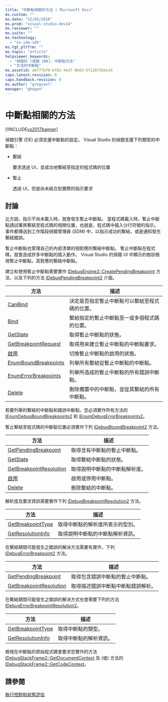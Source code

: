```yaml
---
title: "中斷點相關的方法 | Microsoft Docs"
ms.custom: ""
ms.date: "12/05/2016"
ms.prod: "visual-studio-dev14"
ms.reviewer: ""
ms.suite: ""
ms.technology: 
  - "vs-ide-sdk"
ms.tgt_pltfrm: ""
ms.topic: "article"
helpviewer_keywords: 
  - "偵錯的 [偵錯 SDK]，中斷點方法"
  - "方法的中斷點"
ms.assetid: a6f77bf0-bf81-443f-8683-5f12075bbe10
caps.latest.revision: 8
caps.handback.revision: 8
ms.author: "gregvanl"
manager: "ghogen"
---
```

# 中斷點相關的方法
[!INCLUDE[vs2017banner](../../code-quality/includes/vs2017banner.md)]

偵錯引擎 \(DE\) 必須支援中斷點的設定。  Visual Studio 的偵錯支援下列類型的中斷點：  
  
-   繫結  
  
     要求透過 UI，並成功地繫結至指定的程式碼的位置  
  
-   暫止  
  
     透過 UI，但是尚未結合到實際的指示要求  
  
## 討論  
 比方說，指示不尚未載入時，就會發生暫止中斷點。  當程式碼載入時，暫止中斷點請試著將繫結至程式碼的相關位置，也就是，程式碼中插入分行符號的指示。  事件都傳送到工作階段偵錯管理員 \(SDM\) 中，以指示成功的繫結，或是通知發生繫結錯誤。  
  
 暫止中斷點也管理自己的內部清單的相對應的繫結中斷點。  暫止中斷點在程式碼，就會造成許多中斷點的插入動作。  Visual Studio 的偵錯 UI 中顯示的樹狀檢視暫止中斷點，其對應的繫結中斷點。  
  
 建立和使用暫止中斷點需要實作 [IDebugEngine2::CreatePendingBreakpoint](../../extensibility/debugger/reference/idebugengine2-creatependingbreakpoint.md) 方法，以及下列的方法 [IDebugPendingBreakpoint2](../../extensibility/debugger/reference/idebugpendingbreakpoint2.md) 介面。  
  
|方法|描述|  
|--------|--------|  
|[CanBind](../../extensibility/debugger/reference/idebugpendingbreakpoint2-canbind.md)|決定是否指定暫止中斷點可以繫結至程式碼的位置。|  
|[Bind](../../extensibility/debugger/reference/idebugpendingbreakpoint2-bind.md)|繫結指定的暫止中斷點至一或多個程式碼的位置。|  
|[GetState](../Topic/IDebugPendingBreakpoint2::GetState.md)|取得暫止中斷點的狀態。|  
|[GetBreakpointRequest](../../extensibility/debugger/reference/idebugpendingbreakpoint2-getbreakpointrequest.md)|取得用來建立暫止中斷點的中斷點要求。|  
|[啟用](../../extensibility/debugger/reference/idebugpendingbreakpoint2-enable.md)|切換暫止中斷點的啟用的狀態。|  
|[EnumBoundBreakpoints](../../extensibility/debugger/reference/idebugpendingbreakpoint2-enumboundbreakpoints.md)|列舉所有繫結從暫止中斷點的中斷點。|  
|[EnumErrorBreakpoints](../Topic/IDebugPendingBreakpoint2::EnumErrorBreakpoints.md)|列舉所造成的暫止中斷點的所有錯誤中斷點。|  
|[Delete](../../extensibility/debugger/reference/idebugpendingbreakpoint2-delete.md)|刪除擱置中的中斷點，並從其繫結的所有中斷點。|  
  
 若要列舉的繫結的中斷點和錯誤中斷點，您必須實作所有方法的 [IEnumDebugBoundBreakpoints2](../../extensibility/debugger/reference/ienumdebugboundbreakpoints2.md) 和 [IEnumDebugErrorBreakpoints2](../../extensibility/debugger/reference/ienumdebugerrorbreakpoints2.md)。  
  
 暫止繫結至程式碼的中斷點位置必須實作下列 [IDebugBoundBreakpoint2](../../extensibility/debugger/reference/idebugboundbreakpoint2.md) 方法。  
  
|方法|描述|  
|--------|--------|  
|[GetPendingBreakpoint](../Topic/IDebugBoundBreakpoint2::GetPendingBreakpoint.md)|取得含有中斷點的暫止中斷點。|  
|[GetState](../../extensibility/debugger/reference/idebugboundbreakpoint2-getstate.md)|取得繫結中斷點的狀態。|  
|[GetBreakpointResolution](../../extensibility/debugger/reference/idebugboundbreakpoint2-getbreakpointresolution.md)|取得說明中斷點的中斷點解析度。|  
|[啟用](../../extensibility/debugger/reference/idebugboundbreakpoint2-enable.md)|啟用或停用中斷點。|  
|[Delete](../../extensibility/debugger/reference/idebugboundbreakpoint2-delete.md)|刪除繫結的中斷點。|  
  
 解析度及要求資訊需要實作下列 [IDebugBreakpointResolution2](../../extensibility/debugger/reference/idebugbreakpointresolution2.md) 方法。  
  
|方法|描述|  
|--------|--------|  
|[GetBreakpointType](../../extensibility/debugger/reference/idebugbreakpointresolution2-getbreakpointtype.md)|取得中斷點的解析度所表示的型別。|  
|[GetResolutionInfo](../../extensibility/debugger/reference/idebugbreakpointresolution2-getresolutioninfo.md)|取得說明中斷點的中斷點解析資訊。|  
  
 在繫結期間可能發生之錯誤的解決方法需要有實作，下列 [IDebugErrorBreakpoint2](../../extensibility/debugger/reference/idebugerrorbreakpoint2.md) 方法。  
  
|方法|描述|  
|--------|--------|  
|[GetPendingBreakpoint](../../extensibility/debugger/reference/idebugerrorbreakpoint2-getpendingbreakpoint.md)|取得包含錯誤中斷點的暫止中斷點。|  
|[GetBreakpointResolution](../../extensibility/debugger/reference/idebugerrorbreakpoint2-getbreakpointresolution.md)|取得描述錯誤中斷點中斷點錯誤解析。|  
  
 在繫結期間可能發生之錯誤的解決方式也會需要下列的方法 [IDebugErrorBreakpointResolution2](../../extensibility/debugger/reference/idebugerrorbreakpointresolution2.md)。  
  
|方法|描述|  
|--------|--------|  
|[GetBreakpointType](../../extensibility/debugger/reference/idebugerrorbreakpointresolution2-getbreakpointtype.md)|取得中斷點的類型。|  
|[GetResolutionInfo](../../extensibility/debugger/reference/idebugerrorbreakpointresolution2-getresolutioninfo.md)|取得中斷點的解析資訊。|  
  
 檢視在中斷點的原始程式碼會要求您實作的方法 [IDebugStackFrame2::GetDocumentContext](../../extensibility/debugger/reference/idebugstackframe2-getdocumentcontext.md) 及 \(或\) 方法的 [IDebugStackFrame2::GetCodeContext](../Topic/IDebugStackFrame2::GetCodeContext.md)。  
  
## 請參閱  
 [執行控制和狀態評估](../../extensibility/debugger/execution-control-and-state-evaluation.md)